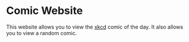 # Comic Website
This website allows you to view the [xkcd](https://xkcd.com/) comic of the day. It also allows you to view a random comic.